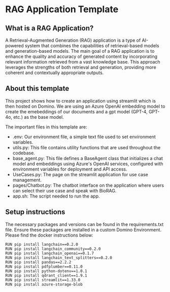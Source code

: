 # RAG Application Template

## What is a RAG Application?
A Retrieval-Augmented Generation (RAG) application is a type of AI-powered system that combines the capabilities of retrieval-based models 
and generation-based models. The main goal of a RAG application is to enhance the quality and accuracy of generated content by incorporating relevant 
information retrieved from a vast knowledge base. This approach leverages the strengths of both retrieval and generation, providing more coherent and contextually appropriate outputs.

## About this template
This project shows how to create an application using streamlit which is then hosted on Domino. We are using an Azure OpenAI embedding model to create the emebeddings of our documents and
a gpt model (GPT-4, GPT-4o, etc.) as the base model. 

The important files in this template are:
* .env: Our environment file, a simple text file used to set environment variables.
* utils.py: This file contains utility functions that are used throughout the codebase.
* base_agent.py: This file defines a BaseAgent class that initializes a chat model and embeddings using Azure's OpenAI services, configured with environment variables for deployment and API access.
* UseCases.py: The page on the streamlit application for use case management.
* pages/Chatbot.py: The chatbot interface on the application where users can select their use case and speak with BioRAG.
* app.sh: The script needed to run the app.

## Setup instructions
The necessary packages and versions can be found in the requirements.txt file. Ensure these packages are installed in a custom Domino Environment. Please find the docker instructions below:
 ```
 RUN pip install langchain==0.2.0
 RUN pip install langchain_community==0.2.0
 RUN pip install langchain_openai==0.1.7
 RUN pip install langchain_text_splitters==0.2.0
 RUN pip install pandas==2.2.2
 RUN pip install pdfplumber==0.11.0
 RUN pip install python-dotenv==1.0.1
 RUN pip install qdrant_client==1.9.1
 RUN pip install streamlit==1.33.0
 RUN pip install azure-storage-blob
```
